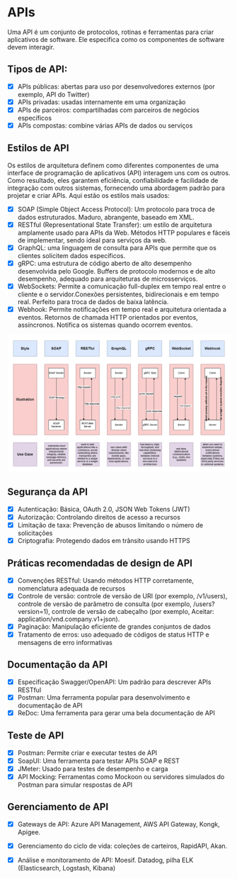 # APIs
Uma API é um conjunto de protocolos, rotinas e ferramentas para criar aplicativos de software. Ele especifica como os componentes de software devem interagir.

## Tipos de API:
  - [x] APIs públicas: abertas para uso por desenvolvedores externos (por exemplo, API do Twitter)
  - [x] APIs privadas: usadas internamente em uma organização
  - [x] APIs de parceiros: compartilhadas com parceiros de negócios específicos
  - [x] APIs compostas: combine várias APIs de dados ou serviços

## Estilos de API
Os estilos de arquitetura definem como diferentes componentes de uma interface de programação de aplicativos (API) interagem uns com os outros. Como resultado, eles garantem eficiência, confiabilidade e facilidade de integração com outros sistemas, fornecendo uma abordagem padrão para projetar e criar APIs. Aqui estão os estilos mais usados: 

- [x] SOAP (Simple Object Access Protocol): Um protocolo para troca de dados estruturados. Maduro, abrangente, baseado em XML.
- [x] RESTful (Representational State Transfer): um estilo de arquitetura amplamente usado para APIs da Web. Métodos HTTP populares e fáceis de implementar, sendo ideal para serviços da web.
- [x] GraphQL: uma linguagem de consulta para APIs que permite que os clientes solicitem dados específicos.
- [x] gRPC: uma estrutura de código aberto de alto desempenho desenvolvida pelo Google. Buffers de protocolo modernos e de alto desempenho, adequado para arquiteturas de microsserviços.
- [x] WebSockets: Permite a comunicação full-duplex em tempo real entre o cliente e o servidor.Conexões persistentes, bidirecionais e em tempo real. Perfeito para troca de dados de baixa latência.
- [x] Webhook: Permite notificações em tempo real e arquitetura orientada a eventos. Retornos de chamada HTTP orientados por eventos, assíncronos. Notifica os sistemas quando ocorrem eventos.

![](img/modelo-de-api.png)

##  Segurança da API

- [x] Autenticação: Básica, OAuth 2.0, JSON Web Tokens (JWT)
- [x] Autorização: Controlando direitos de acesso a recursos
- [x] Limitação de taxa: Prevenção de abusos limitando o número de solicitações
- [x] Criptografia: Protegendo dados em trânsito usando HTTPS

## Práticas recomendadas de design de API

- [x] Convenções RESTful: Usando métodos HTTP corretamente, nomenclatura adequada de recursos
- [x] Controle de versão: controle de versão de URI (por exemplo, /v1/users), controle de versão de parâmetro de consulta (por exemplo, /users?version=1), controle de versão de cabeçalho (por exemplo, Aceitar: application/vnd.company.v1+json).
- [x] Paginação: Manipulação eficiente de grandes conjuntos de dados
- [x] Tratamento de erros: uso adequado de códigos de status HTTP e mensagens de erro informativas

## Documentação da API

- [x] Especificação Swagger/OpenAPI: Um padrão para descrever APIs RESTful
- [x] Postman: Uma ferramenta popular para desenvolvimento e documentação de API
- [x] ReDoc: Uma ferramenta para gerar uma bela documentação de API

## Teste de API 

- [x] Postman: Permite criar e executar testes de API
- [x] SoapUI: Uma ferramenta para testar APIs SOAP e REST
- [x] JMeter: Usado para testes de desempenho e carga
- [x] API Mocking: Ferramentas como Mockoon ou servidores simulados do Postman para simular respostas de API

## Gerenciamento de API

- [x] Gateways de API: Azure API Management, AWS API Gateway, Kongk, Apigee.
- [x] Gerenciamento do ciclo de vida: coleções de carteiros, RapidAPI, Akan.
- [x] Análise e monitoramento de API: Moesif. Datadog, pilha ELK (Elasticsearch, Logstash, Kibana)

